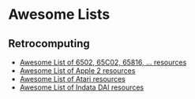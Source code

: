 # Awesome Lists

## Retrocomputing

* [Awesome List of 6502, 65C02, 65816, ...  resources](6502.md)
* [Awesome List of Apple 2 resources](Apple2.md)
* [Awesome List of Atari resources](Atari.md)
* [Awesome List of Indata DAI resources](DAI.md)
